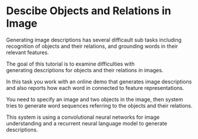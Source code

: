 # Descibe Objects and Relations in Image

Generating image descriptions has several difficault sub tasks
including recognition of objects and their relations, and 
grounding words in their relevant features.

The goal of this tutorial is to examine difficulties with        
generating descriptions	for objects and	their relations in images.

In this task you work with an online demo that generates image descriptions and 
also reports how each word in connected to feature representations.

You need to specify an image and two objects in the image, 
then system tries to generate word sequences referring to the objects and their relations.

This system is using a convolutional neural networks for image understanding and
a recurrent neural language model to generate descriptions.

 
